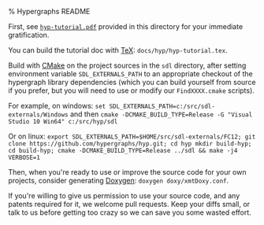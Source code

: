 % Hypergraphs README

First, see
[`hyp-tutorial.pdf`](https://github.com/hypergraphs/hyp/raw/master/hyp-tutorial.pdf)
provided in this directory for your immediate gratification.

You can build the tutorial doc with
[TeX](https://www.tug.org/texlive/): `docs/hyp/hyp-tutorial.tex`.

Build with [CMake](http://www.cmake.org/download/) on the project
sources in the `sdl` directory, after setting environment variable
`SDL_EXTERNALS_PATH` to an appropriate checkout of the hypergraph
library dependencies (which you can build yourself from source if you
prefer, but you will need to use or modify our `FindXXXX.cmake`
scripts).

For example, on windows: `set SDL_EXTERNALS_PATH=c:/src/sdl-externals/Windows` and then `cmake -DCMAKE_BUILD_TYPE=Release -G "Visual Studio 10 Win64" c:/src/hyp/sdl`

Or on linux:
`export SDL_EXTERNALS_PATH=$HOME/src/sdl-externals/FC12;
git clone https://github.com/hypergraphs/hyp.git;
cd hyp
mkdir build-hyp;
cd build-hyp;
cmake -DCMAKE_BUILD_TYPE=Release ../sdl && make -j4 VERBOSE=1`

Then, when you're ready to use or improve the source code for your own
projects, consider generating [Doxygen](http://www.doxygen.org/):
`doxygen doxy/xmtDoxy.conf`.

If you're willing to give us permission to use your source code, and
any patents required for it, we welcome pull requests. Keep your diffs
small, or talk to us before getting too crazy so we can save you some
wasted effort.
